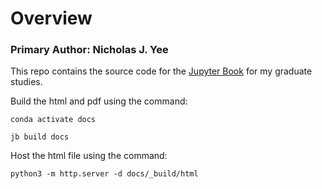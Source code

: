 # Overview
### Primary Author: Nicholas J. Yee
This repo contains the source code for the [Jupyter Book]([url](https://jupyterbook.org/en/stable/intro.html)https://jupyterbook.org/en/stable/intro.html) for my graduate studies.

Build the html and pdf using the command:

` conda activate docs `


` jb build docs `

Host the html file using the command:

` python3 -m http.server -d docs/_build/html `